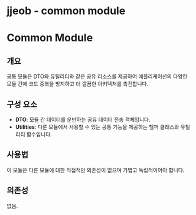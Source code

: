 # jjeob - common module

# Common Module

## 개요
공통 모듈은 DTO와 유틸리티와 같은 공유 리소스를 제공하여 애플리케이션의 다양한 모듈 간에 코드 중복을 방지하고 더 깔끔한 아키텍처를 촉진합니다.

## 구성 요소
- **DTO**: 모듈 간 데이터를 운반하는 공유 데이터 전송 객체입니다.
- **Utilities**: 다른 모듈에서 사용할 수 있는 공통 기능을 제공하는 헬퍼 클래스와 유틸리티 함수입니다.

## 사용법
이 모듈은 다른 모듈에 대한 직접적인 의존성이 없으며 가볍고 독립적이어야 합니다.

## 의존성
없음.